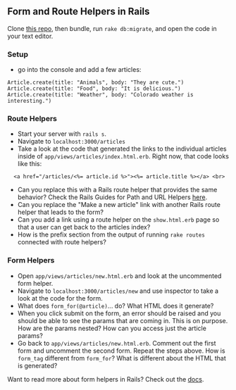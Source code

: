 ## Form and Route Helpers in Rails

Clone [this repo](https://github.com/rwarbelow/form_playground), then bundle, run `rake db:migrate`, and open the code in your text editor. 

### Setup

* go into the console and add a few articles:

```
Article.create(title: "Animals", body: "They are cute.")
Article.create(title: "Food", body: "It is delicious.")
Article.create(title: "Weather", body: "Colorado weather is interesting.")
```

### Route Helpers

* Start your server with `rails s`.
* Navigate to `localhost:3000/articles`
* Take a look at the code that generated the links to the individual articles inside of `app/views/articles/index.html.erb`. Right now, that code looks like this:

```erb
  <a href="/articles/<%= article.id %>"><%= article.title %></a> <br>
```

* Can you replace this with a Rails route helper that provides the same behavior? Check the Rails Guides for Path and URL Helpers [here](http://guides.rubyonrails.org/routing.html#path-and-url-helpers). 
* Can you replace the "Make a new article" link with another Rails route helper that leads to the form?
* Can you add a link using a route helper on the `show.html.erb` page so that a user can get back to the articles index? 
* How is the prefix section from the output of running `rake routes` connected with route helpers? 

### Form Helpers

* Open `app/views/articles/new.html.erb` and look at the uncommented form helper.
* Navigate to `localhost:3000/articles/new` and use inspector to take a look at the code for the form.
* What does `form_for(@article)`... do? What HTML does it generate?
* When you click submit on the form, an error should be raised and you should be able to see the params that are coming in. This is on purpose. How are the params nested? How can you access just the article params?
* Go back to `app/views/articles/new.html.erb`. Comment out the first form and uncomment the second form. Repeat the steps above. How is `form_tag` different from `form_for`? What is different about the HTML that is generated? 

Want to read more about form helpers in Rails? Check out the [docs](http://guides.rubyonrails.org/form_helpers.html). 

